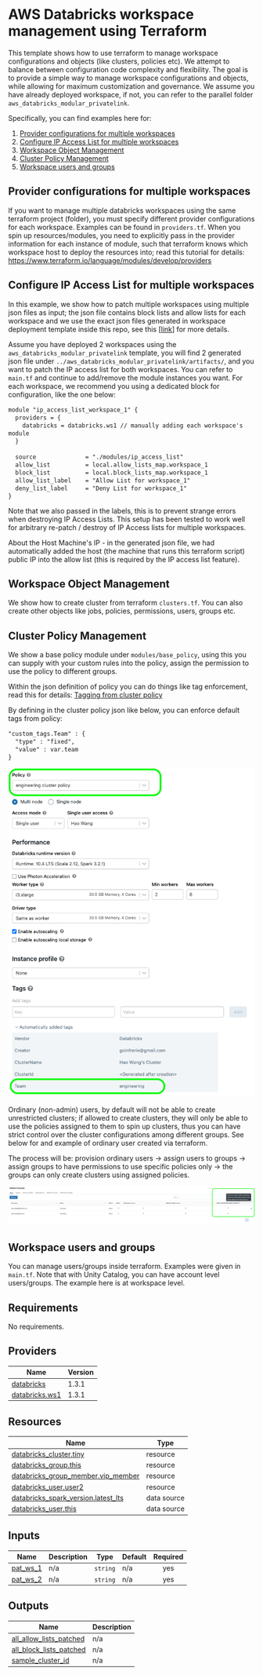 AWS Databricks workspace management using Terraform
=========================

This template shows how to use terraform to manage workspace configurations and objects (like clusters, policies etc). We attempt to balance between configuration code complexity and flexibility. The goal is to provide a simple way to manage workspace configurations and objects, while allowing for maximum customization and governance. We assume you have already deployed workspace, if not, you can refer to the parallel folder `aws_databricks_modular_privatelink`. 


Specifically, you can find examples here for:
1. [Provider configurations for multiple workspaces](https://github.com/hwang-db/tf_aws_deployment/tree/main/aws_workspace_config#provider-configurations-for-multiple-workspaces)
2. [Configure IP Access List for multiple workspaces](https://github.com/hwang-db/tf_aws_deployment/tree/main/aws_workspace_config#configure-ip-access-list-for-multiple-workspaces)
3. [Workspace Object Management](https://github.com/hwang-db/tf_aws_deployment/tree/main/aws_workspace_config#workspace-object-management)
4. [Cluster Policy Management](https://github.com/hwang-db/tf_aws_deployment/tree/main/aws_workspace_config#cluster-policy-management)
5. [Workspace users and groups](https://github.com/hwang-db/tf_aws_deployment/tree/main/aws_workspace_config#workspace-users-and-groups)

## Provider configurations for multiple workspaces

If you want to manage multiple databricks workspaces using the same terraform project (folder), you must specify different provider configurations for each workspace. Examples can be found in `providers.tf`.
When you spin up resources/modules, you need to explicitly pass in the provider information for each instance of module, such that terraform knows which workspace host to deploy the resources into; read this tutorial for details: https://www.terraform.io/language/modules/develop/providers

## Configure IP Access List for multiple workspaces

In this example, we show how to patch multiple workspaces using multiple json files as input; the json file contains block lists and allow lists for each workspace and we use the exact json files generated in workspace deployment template inside this repo, see this [[link](https://github.com/hwang-db/tf_aws_deployment/tree/main/aws_databricks_modular_privatelink#ip-access-list)] for more details.

Assume you have deployed 2 workspaces using the `aws_databricks_modular_privatelink` template, you will find 2 generated json file under `../aws_databricks_modular_privatelink/artifacts/`, and you want to patch the IP access list for both workspaces. You can refer to `main.tf` and continue to add/remove the module instances you want. For each workspace, we recommend you using a dedicated block for configuration, like the one below:

```hcl
module "ip_access_list_workspace_1" {
  providers = {
    databricks = databricks.ws1 // manually adding each workspace's module
  }

  source              = "./modules/ip_access_list"
  allow_list          = local.allow_lists_map.workspace_1
  block_list          = local.block_lists_map.workspace_1
  allow_list_label    = "Allow List for workspace_1"
  deny_list_label     = "Deny List for workspace_1"
}
```

Note that we also passed in the labels, this is to prevent strange errors when destroying IP Access Lists. This setup has been tested to work well for arbitrary re-patch / destroy of IP Access lists for multiple workspaces.

About the Host Machine's IP - in the generated json file, we had automatically added the host (the machine that runs this terraform script) public IP into the allow list (this is required by the IP access list feature).

## Workspace Object Management

We show how to create cluster from terraform `clusters.tf`. You can also create other objects like jobs, policies, permissions, users, groups etc.

## Cluster Policy Management

We show a base policy module under `modules/base_policy`, using this you can supply with your custom rules into the policy, assign the permission to use the policy to different groups.

Within the json definition of policy you can do things like tag enforcement, read this for details: [Tagging from cluster policy](https://registry.terraform.io/providers/databricks/databricks/latest/docs/resources/cluster_policy)

By defining in the cluster policy json like below, you can enforce default tags from policy:

    "custom_tags.Team" : {
      "type" : "fixed",
      "value" : var.team
    }

![alt text](https://raw.githubusercontent.com/databricks/terraform-databricks-examples/main/examples/aws-workspace-config/images/custom-tags.png?raw=true)

Ordinary (non-admin) users, by default will not be able to create unrestricted clusters; if allowed to create clusters, they will only be able to use the policies assigned to them to spin up clusters, thus you can have strict control over the cluster configurations among different groups. See below for and example of ordinary user created via terraform.

The process will be: provision ordinary users -> assign users to groups -> assign groups to have permissions to use specific policies only -> the groups can only create clusters using assigned policies.

![alt text](https://raw.githubusercontent.com/databricks/terraform-databricks-examples/main/examples/aws-workspace-config/images/policy.png?raw=true)

## Workspace users and groups

You can manage users/groups inside terraform. Examples were given in `main.tf`. Note that with Unity Catalog, you can have account level users/groups. The example here is at workspace level.

## Requirements

No requirements.

## Providers

| Name                                                                               | Version |
|------------------------------------------------------------------------------------|---------|
| <a name="provider_databricks"></a> [databricks](#provider\_databricks)             | 1.3.1   |
| <a name="provider_databricks.ws1"></a> [databricks.ws1](#provider\_databricks.ws1) | 1.3.1   |

## Resources

| Name | Type |
|------|------|
| [databricks_cluster.tiny](https://registry.terraform.io/providers/databricks/databricks/latest/docs/resources/cluster) | resource |
| [databricks_group.this](https://registry.terraform.io/providers/databricks/databricks/latest/docs/resources/group) | resource |
| [databricks_group_member.vip_member](https://registry.terraform.io/providers/databricks/databricks/latest/docs/resources/group_member) | resource |
| [databricks_user.user2](https://registry.terraform.io/providers/databricks/databricks/latest/docs/resources/user) | resource |
| [databricks_spark_version.latest_lts](https://registry.terraform.io/providers/databricks/databricks/latest/docs/data-sources/spark_version) | data source |
| [databricks_user.this](https://registry.terraform.io/providers/databricks/databricks/latest/docs/data-sources/user) | data source |

## Inputs

| Name                                                           | Description | Type     | Default | Required |
|----------------------------------------------------------------|-------------|----------|---------|:--------:|
| <a name="input_pat_ws_1"></a> [pat\_ws\_1](#input\_pat\_ws\_1) | n/a         | `string` | n/a     |   yes    |
| <a name="input_pat_ws_2"></a> [pat\_ws\_2](#input\_pat\_ws\_2) | n/a         | `string` | n/a     |   yes    |

## Outputs

| Name                                                                                                            | Description |
|-----------------------------------------------------------------------------------------------------------------|-------------|
| <a name="output_all_allow_lists_patched"></a> [all\_allow\_lists\_patched](#output\_all\_allow\_lists\_patched) | n/a         |
| <a name="output_all_block_lists_patched"></a> [all\_block\_lists\_patched](#output\_all\_block\_lists\_patched) | n/a         |
| <a name="output_sample_cluster_id"></a> [sample\_cluster\_id](#output\_sample\_cluster\_id)                     | n/a         |